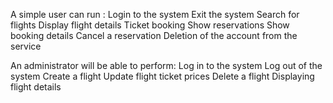 A simple user can run : 
  Login to the system
  Exit the system
  Search for flights
  Display flight details
  Ticket booking
  Show reservations
  Show booking details
  Cancel a reservation
  Deletion of the account from the service
  
 An administrator will be able to perform: 
  Log in to the system
  Log out of the system
  Create a flight
  Update flight ticket prices
  Delete a flight
  Displaying flight details

  


